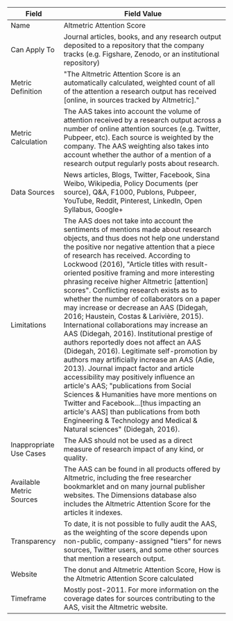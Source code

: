 | Field | Field Value |
|------------------------------|-------------------------------------------------|
| Name | Altmetric Attention Score
| Can Apply To | Journal articles, books, and any research output deposited to a repository that the company tracks (e.g. Figshare, Zenodo, or an institutional repository)|
| Metric Definition | "The Altmetric Attention Score is an automatically calculated, weighted count of all of the attention a research output has received [online, in sources tracked by Altmetric]."|
| Metric Calculation | The AAS takes into account the volume of attention received by a research output across a number of online attention sources (e.g. Twitter, Pubpeer, etc). Each source is weighted by the company. The AAS weighting also takes into account whether the author of a mention of a research output regularly posts about research.
| Data Sources | News articles, Blogs, Twitter, Facebook, Sina Weibo, Wikipedia, Policy Documents (per source), Q&A, F1000, Publons, Pubpeer, YouTube, Reddit, Pinterest, LinkedIn, Open Syllabus, Google+
| Limitations | The AAS does not take into account the sentiments of mentions made about research objects, and thus does not help one understand the positive nor negative attention that a piece of research has received. According to Lockwood (2016), "Article titles with result-oriented positive framing and more interesting phrasing receive higher Altmetric [attention] scores". Conflicting research exists as to whether the number of collaborators on a paper may increase or decrease an AAS (Didegah, 2016; Haustein, Costas & Larivière, 2015). International collaborations may increase an AAS (Didegah, 2016). Institutional prestige of authors reportedly does not affect an AAS (Didegah, 2016). Legitimate self-promotion by authors may artificially increase an AAS (Adie, 2013). Journal impact factor and article accessibility may positively influence an article's AAS; "publications from Social Sciences & Humanities have more mentions on Twitter and Facebook...[thus impacting an article's AAS] than publications from both Engineering & Technology and Medical & Natural sciences" (Didegah, 2016).
| Inappropriate Use Cases | The AAS should not be used as a direct measure of research impact of any kind, or quality.
| Available Metric Sources | The AAS can be found in all products offered by Altmetric, including the free researcher bookmarklet and on many journal publisher websites. The Dimensions database also includes the Altmetric Attention Score for the articles it indexes.
| Transparency | To date, it is not possible to fully audit the AAS, as the weighting of the score depends upon non-public, company-assigned "tiers" for news sources, Twitter users, and some other sources that mention a research output.
| Website | The donut and Altmetric Attention Score, How is the Altmetric Attention Score calculated |
| Timeframe | Mostly post-2011. For more information on the coverage dates for sources contributing to the AAS, visit the Altmetric website.

